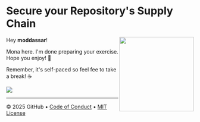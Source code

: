 # Secure your Repository&#39;s Supply Chain

<img src="https://octodex.github.com/images/Professortocat_v2.png" align="right" height="200px" />

Hey **moddassar**!

Mona here. I'm done preparing your exercise. Hope you enjoy! 💚

Remember, it's self-paced so feel fee to take a break! ☕️

[![](https://img.shields.io/badge/Go%20to%20Exercise-%E2%86%92-1f883d?style=for-the-badge&logo=github&labelColor=197935)](https://github.com/moddassar/skills-secure-repository-supply-chain/issues/1)

---

&copy; 2025 GitHub &bull; [Code of Conduct](https://www.contributor-covenant.org/version/2/1/code_of_conduct/code_of_conduct.md) &bull; [MIT License](https://gh.io/mit)

